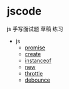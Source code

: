 # jscode

js 手写面试题 草稿 练习

- js
  - [promise](js/myPromise.js "myPromise")
  - [create](js/object.create.js "object.create")
  - [instanceof](js/instanceof.js "instanceof")
  - [new](js/new.js "new")
  - [throttle](js/throttle.js "throttle")
  - [debounce](js/debounce.js "debounce")
